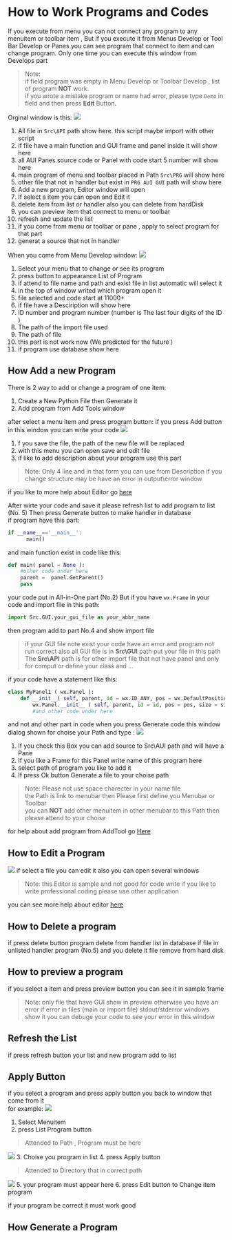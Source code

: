 How to Work Programs and Codes
===========================

If you execute from menu you can not connect any program to any menuitem or toolbar item ,
But if you execute it from Menus Develop or Tool Bar Develop or Panes 
you can see program that connect to item and can change program.
Only one time you can execute this window from Develops part 

> Note:  
if field program was empty in Menu Develop or Toolbar Develop , list of program **NOT** work.  
if you wrote a mistake program or name had error, please type ``Demo`` in field and then press __Edit__ Button.

Orginal window is this:
![](images/5/prg1-1.jpg)

1. All file in ``Src\API`` path show here. this script maybe import with other script
2. if file have a main function and GUI frame and panel inside it will show here
3. all AUI Panes source code or Panel with code start 5 number will show here
4. main program of menu and toolbar placed in Path ``Src\PRG`` will show here
5. other file that not in handler but exist in ``PRG AUI GUI`` path will show here 
6. Add a new program, Editor window will open
7. If select a item you can open and Edit it 
8. delete item from list or handler also you can delete from hardDisk
9. you can preview item that connect to menu or toolbar
10. refresh and update the list
11. if you come from menu or toolbar or pane , apply to select program for that part
12. generat a source that not in handler 


When you come from Menu Develop window:
![](images/5/mdprg2d-1.jpg)

1. Select your menu that to change or see its program
2. press button to appearance List of Program
3. if attend to file name and path and exist file in list automatic will select it
4. in the top of window writed which program open it
5. file selected and code start at 11000+
6. if file have a Desciription will show here
7. ID number and program number (number is The last four digits of the ID )
8. The path of the import file used
9. The path of file
10. this part is not work now (We predicted for the future )
11. if program use database show here

How Add a new Program
---------------------

There is 2 way to add or change a program of one item:
1. Create a New Python File then Generate it 
2. Add program from Add Tools window

after select a menu item and press program button:
if you press Add button in this window you can write your code
![](images/5/aprg3-1.jpg)
1. f you save the file, the path of the new file will be replaced
2. with this menu you can open save and edit file
3. if like to add description about your program use this part

> Note: Only 4 line and in that form you can use from Description
> if you change structure may be have an error in output\error window

if you like to more help about Editor go [here](Editor.md)

After wirte your code and save it please refresh list to add program to list (No. 5)
Then press Generate button to make handler in database  
if program have this part: 
 ````python 
if __name__=='__main__':
       main()
 ````
and main function exist in code like this:
````python
def main( panel = None ):
    #other code under here
    parent =  panel.GetParent()
    pass
````
your code put in All-in-One part (No.2)
But if you have ```` wx.Frame ```` in your code and import file in this path:
````python
import Src.GUI.your_gui_file as your_abbr_name
````
then program add to part No.4 and show import file

>if your GUI file note exist your code have an error 
> and program not run correct 
> also all GUI file is in **Src\GUI** path put your file in this path  
> The **Src\API** path is for other import file that not have panel 
> and only for comput or define your class and ...

if your code have a statement like this:
````python
class MyPanel1 ( wx.Panel ):
	def __init__( self, parent, id = wx.ID_ANY, pos = wx.DefaultPosition, size = wx.Size( 500,300 ), style = wx.TAB_TRAVERSAL, name = wx.EmptyString ):
		wx.Panel.__init__ ( self, parent, id = id, pos = pos, size = size, style = style, name = name )
        #and other code under here
````
and not and other part in code when you press Generate code this window dialog shown
for choise your Path and type :
![](images/5/aprg3df-1.jpg)
1. If you check this Box you can add source to Src\AUI path and will have a Pane
2. If you like a Frame for this Panel write name of this program here
3. select path of program you like to add it
4. If press Ok button Generate a file to your choise path

> Note: Please not use space charecter in your name file  
> the Path is link to menubar then Please first define you Menubar or Toolbar  
> you can **NOT** add other menuitem in other menubar to this Path then please attend to your choise

for help about add program from AddTool go [Here](AddTool.md)

How to Edit a Program
---------------------
![](images/5/eprg4.jpg)
if select a file you can edit it also you can open several windows

> Note: this Editor is sample and not good for code write
> if you like to write professional coding please use other application

you can see more help about editor [here](Editor.md)

How to Delete a program
-----------------------
if press delete button program delete from handler list in database
if file in unlisted handler program (No.5) and you delete it file remove from hard disk

How to preview a program
------------------------
if you select a item and press preview button you can see it in sample frame  

> Note: only file that have GUI show in preview otherwise you have an error
> if error in files (main or import file) stdout/stderror windows show it
> you can debuge your code to see your error in this window

Refresh the List
----------------
if press refresh button your list and new program add to list

Apply Button
------------
if you select a program and press apply button you back to window that come from it  
for example:
![](images/5/aply1-1.jpg)
1. Select Menuitem
2. press List Program button
> Attended to Path , Program must be here

![](images/5/aply2-1.jpg)
3. Choise you program in list
4. press Apply button
> Attended to Directory that in correct path

![](images/5/aply3-1.jpg)
5. your program must appear here
6. press Edit button to Change item program

if your program be correct it must work good

How Generate a Program
----------------------



